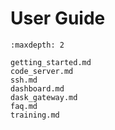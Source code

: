 # User Guide

```{toctree}
:maxdepth: 2

getting_started.md
code_server.md
ssh.md
dashboard.md
dask_gateway.md
faq.md
training.md
```
